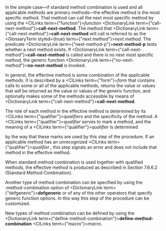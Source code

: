  



In the simple case—if standard method combination is used and all applicable methods are primary methods—the effective method is the most specific method. That method can call the next most specific method by using the <ClLinks  term={"function"}><i>function</i></ClLinks> <DictionaryLink  term={"call-next-method"}><b>call-next-method</b></DictionaryLink>. The method that <DictionaryLink  term={"call-next-method"}><b>call-next-method</b></DictionaryLink> will call is referred to as the <GlossaryTerm styled={true} term={"next method"}><i>next method</i></GlossaryTerm>. The predicate <DictionaryLink  term={"next-method-p"}><b>next-method-p</b></DictionaryLink> tests whether a next method exists. If <DictionaryLink  term={"call-next-method"}><b>call-next-method</b></DictionaryLink> is called and there is no next most specific method, the generic function <DictionaryLink  term={"no-next-method"}><b>no-next-method</b></DictionaryLink> is invoked. 



In general, the effective method is some combination of the applicable methods. It is described by a <ClLinks  term={"form"}><i>form</i></ClLinks> that contains calls to some or all of the applicable methods, returns the value or values that will be returned as the value or values of the generic function, and optionally makes some of the methods accessible by means of <DictionaryLink  term={"call-next-method"}><b>call-next-method</b></DictionaryLink>. 



The role of each method in the effective method is determined by its <ClLinks  term={"qualifier"}><i>qualifiers</i></ClLinks> and the specificity of the method. A <ClLinks  term={"qualifier"}><i>qualifier</i></ClLinks> serves to mark a method, and the meaning of a <ClLinks  term={"qualifier"}><i>qualifier</i></ClLinks> is determined 







 



 



by the way that these marks are used by this step of the procedure. If an applicable method has an unrecognized <ClLinks  term={"qualifier"}><i>qualifier</i></ClLinks> , this step signals an error and does not include that method in the effective method. 



When standard method combination is used together with qualified methods, the effective method is produced as described in Section 7.6.6.2 (Standard Method Combination). 



Another type of method combination can be specified by using the :method-combination option of <DictionaryLink  term={"defgeneric"}><b>defgeneric</b></DictionaryLink> or of any of the other operators that specify generic function options. In this way this step of the procedure can be customized. 



New types of method combination can be defined by using the <DictionaryLink  term={"define-method-combination"}><b>define-method-combination</b></DictionaryLink> <ClLinks  term={"macro"}><i>macro</i></ClLinks>. 



